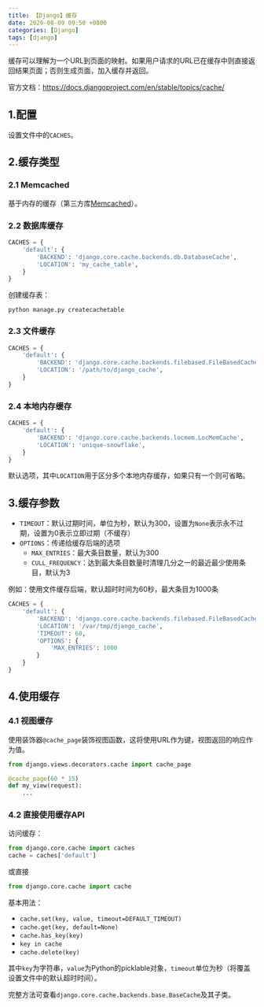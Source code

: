 ```yaml
---
title: 【Django】缓存
date: 2020-08-09 09:50 +0800
categories: [Django]
tags: [django]
---
```

缓存可以理解为一个URL到页面的映射。如果用户请求的URL已在缓存中则直接返回结果页面；否则生成页面，加入缓存并返回。

官方文档：<https://docs.djangoproject.com/en/stable/topics/cache/>

## 1.配置
设置文件中的`CACHES`。

## 2.缓存类型
### 2.1 Memcached
基于内存的缓存（第三方库[Memcached](https://memcached.org/)）。

### 2.2 数据库缓存

```python
CACHES = {
    'default': {
        'BACKEND': 'django.core.cache.backends.db.DatabaseCache',
        'LOCATION': 'my_cache_table',
    }
}
```

创建缓存表：

```shell
python manage.py createcachetable
```

### 2.3 文件缓存

```python
CACHES = {
    'default': {
        'BACKEND': 'django.core.cache.backends.filebased.FileBasedCache',
        'LOCATION': '/path/to/django_cache',
    }
}
```

### 2.4 本地内存缓存

```python
CACHES = {
    'default': {
        'BACKEND': 'django.core.cache.backends.locmem.LocMemCache',
        'LOCATION': 'unique-snowflake',
    }
}
```

默认选项，其中`LOCATION`用于区分多个本地内存缓存，如果只有一个则可省略。

## 3.缓存参数
* `TIMEOUT`：默认过期时间，单位为秒，默认为300，设置为`None`表示永不过期，设置为0表示立即过期（不缓存）
* `OPTIONS`：传递给缓存后端的选项
  * `MAX_ENTRIES`：最大条目数量，默认为300
  * `CULL_FREQUENCY`：达到最大条目数量时清理几分之一的最近最少使用条目，默认为3

例如：使用文件缓存后端，默认超时时间为60秒，最大条目为1000条

```python
CACHES = {
    'default': {
        'BACKEND': 'django.core.cache.backends.filebased.FileBasedCache',
        'LOCATION': '/var/tmp/django_cache',
        'TIMEOUT': 60,
        'OPTIONS': {
            'MAX_ENTRIES': 1000
        }
    }
}
```

## 4.使用缓存
### 4.1 视图缓存
使用装饰器`@cache_page`装饰视图函数，这将使用URL作为键，视图返回的响应作为值。

```python
from django.views.decorators.cache import cache_page

@cache_page(60 * 15)
def my_view(request):
    ...
```

### 4.2 直接使用缓存API
访问缓存：

```python
from django.core.cache import caches
cache = caches['default']
```

或直接

```python
from django.core.cache import cache
```

基本用法：
* `cache.set(key, value, timeout=DEFAULT_TIMEOUT)`
* `cache.get(key, default=None)`
* `cache.has_key(key)`
* `key in cache`
* `cache.delete(key)`

其中`key`为字符串，`value`为Python的picklable对象，`timeout`单位为秒（将覆盖设置文件中的默认超时时间）。

完整方法可查看`django.core.cache.backends.base.BaseCache`及其子类。
